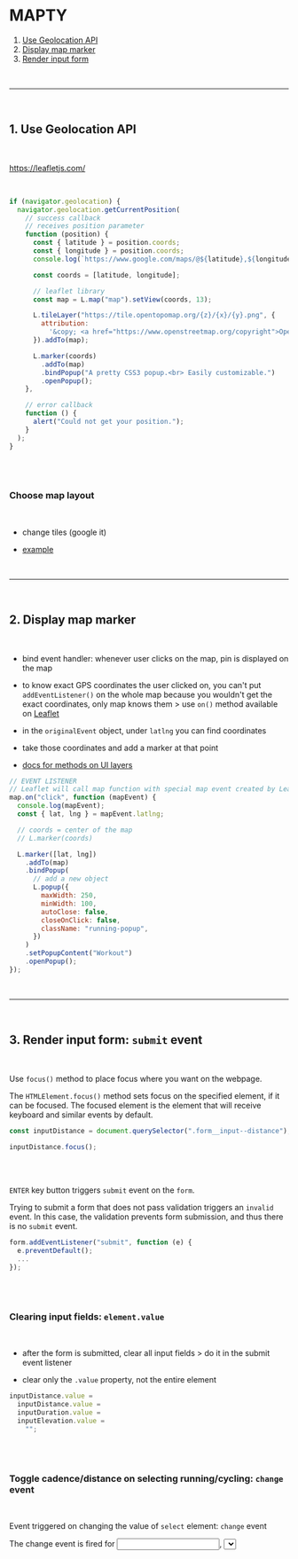 # MAPTY

1. [Use Geolocation API](#1-use-geolocation-api)
2. [Display map marker](#2-display-map-marker)
3. [Render input form](#3-render-input-form)

<br><hr /><br>

## 1. Use Geolocation API

<br>

https://leafletjs.com/

<br>

```js
if (navigator.geolocation) {
  navigator.geolocation.getCurrentPosition(
    // success callback
    // receives position parameter
    function (position) {
      const { latitude } = position.coords;
      const { longitude } = position.coords;
      console.log(`https://www.google.com/maps/@${latitude},${longitude}`);

      const coords = [latitude, longitude];

      // leaflet library
      const map = L.map("map").setView(coords, 13);

      L.tileLayer("https://tile.opentopomap.org/{z}/{x}/{y}.png", {
        attribution:
          '&copy; <a href="https://www.openstreetmap.org/copyright">OpenStreetMap</a> contributors',
      }).addTo(map);

      L.marker(coords)
        .addTo(map)
        .bindPopup("A pretty CSS3 popup.<br> Easily customizable.")
        .openPopup();
    },

    // error callback
    function () {
      alert("Could not get your position.");
    }
  );
}
```

<br><br>

### Choose map layout

<br>

- change tiles (google it)

- [example](https://openmaptiles.org/)

<br><hr /><br>

## 2. Display map marker

<br>

- bind event handler: whenever user clicks on the map, pin is displayed on the map

- to know exact GPS coordinates the user clicked on, you can't put `addEventListener()` on the whole map because you wouldn't get the exact coordinates, only map knows them > use `on()` method available on [Leaflet](https://leafletjs.com/reference.html#featuregroup)

- in the `originalEvent` object, under `latlng` you can find coordinates

- take those coordinates and add a marker at that point

- [docs for methods on UI layers](https://leafletjs.com/reference.html#marker)
  <br>

```js
// EVENT LISTENER
// Leaflet will call map function with special map event created by Leaflet
map.on("click", function (mapEvent) {
  console.log(mapEvent);
  const { lat, lng } = mapEvent.latlng;

  // coords = center of the map
  // L.marker(coords)

  L.marker([lat, lng])
    .addTo(map)
    .bindPopup(
      // add a new object
      L.popup({
        maxWidth: 250,
        minWidth: 100,
        autoClose: false,
        closeOnClick: false,
        className: "running-popup",
      })
    )
    .setPopupContent("Workout")
    .openPopup();
});
```

<br><hr /><br>

## 3. Render input form: `submit` event

<br>

Use `focus()` method to place focus where you want on the webpage.
<br>

The `HTMLElement.focus()` method sets focus on the specified element, if it can be focused. The focused element is the element that will receive keyboard and similar events by default.
<br>

```js
const inputDistance = document.querySelector(".form__input--distance");

inputDistance.focus();
```

<br><br>

`ENTER` key button triggers `submit` event on the `form`.

Trying to submit a form that does not pass validation triggers an `invalid` event. In this case, the validation prevents form submission, and thus there is no `submit` event.
<br>

```js
form.addEventListener("submit", function (e) {
  e.preventDefault();
  ...
});
```

<br><br>

### Clearing input fields: `element.value`

<br>

- after the form is submitted, clear all input fields > do it in the submit event listener

- clear only the `.value` property, not the entire element
  <br>

```js
inputDistance.value =
  inputDistance.value =
  inputDuration.value =
  inputElevation.value =
    "";
```

<br><br>

### Toggle cadence/distance on selecting running/cycling: `change` event

<br>

Event triggered on changing the value of `select` element: `change` event
<br>

The change event is fired for <input>, <select>, and <textarea> elements when the user modifies the element's value. Unlike the `input` event, the change event is not necessarily fired for each alteration to an element's value.

<br>

`element.closest()` is inverse `querySelector` = selects parent

<br>

Toggle hidden class.
This way, it makes it always visible.
<br>

```js
inputType.addEventListener("change", function () {
  // select closest parent
  inputElevation.closest(".form__row").classList.toggle("form__row--hidden");
  inputCadence.closest(".form__row").classList.toggle("form__row--hidden");
});
```

<br><hr /><br>

### Delegating events
<br>

When you have no element to attach your event listener to, delegate the event to the closest parent.

- Use method `closest()`.

- Read the `id` from that element and set the event listener to it.

**reading an id from an element**: `element.dataset.id`;
<br>

`const workout = this.#workouts.find(work => work.id === workoutElement.dataset.id);`
<br><hr /><br>

### object >> string >> object
<br>

`JSON.stringify(keyName, keyValue)` converts object to string
<br>

`JSON.parse()` converts string to object
<br><br>

**This process looses the prototype chain!**

<br><hr /><br>